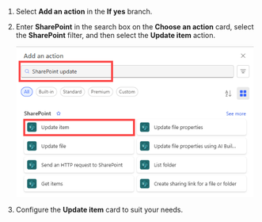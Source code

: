 1. Select **Add an action** in the **If yes** branch.
1. Enter **SharePoint** in the search box on the **Choose an action** card, select the **SharePoint** filter, and then select the **Update item** action.

    ![select update item.](media/modern-approvals/select-update-item-yes-new-designer.png)
1. Configure the **Update item** card to suit your needs.
